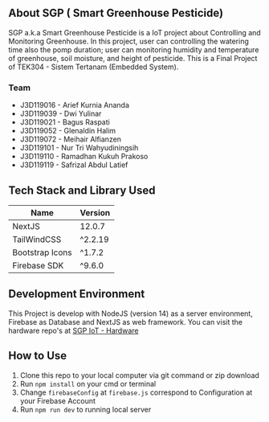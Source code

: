 ## About SGP ( Smart Greenhouse Pesticide)
SGP a.k.a Smart Greenhouse Pesticide is a IoT project about Controlling and Monitoring Greenhouse. In this project, user can controlling the watering time also the pomp duration; user can monitoring humidity and temperature of greenhouse, soil moisture, and height of pesticide. This is a Final Project of TEK304 - Sistem Tertanam (Embedded System).

### Team
- J3D119016 - Arief Kurnia Ananda
- J3D119039 - Dwi Yulinar
- J3D119021 - Bagus Raspati
- J3D119052 - Glenaldin Halim
- J3D119072 - Meihair Alfianzen
- J3D119101 - Nur Tri Wahyudiningsih
- J3D119110 - Ramadhan Kukuh Prakoso
- J3D119119 - Safrizal Abdul Latief

## Tech Stack and Library Used
| Name            | Version |
| --------------- | ------- |
| NextJS          | 12.0.7  |
| TailWindCSS     | ^2.2.19 |
| Bootstrap Icons | ^1.7.2  |
| Firebase SDK    | ^9.6.0  |

## Development Environment
This Project is develop with NodeJS (version 14) as a server environment, Firebase as Database and NextJS as web framework. You can visit the hardware repo's at [SGP IoT - Hardware](https://github.com/glenaldinlim/sgp-iot)

## How to Use
1. Clone this repo to your local computer via git command or zip download
2. Run `npm install` on your cmd or terminal
3. Change `firebaseConfig` at `firebase.js` correspond to Configuration at your Firebase Account
4. Run `npm run dev` to running local server
